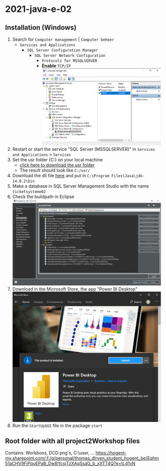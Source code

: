 # 2021-java-e-02

## Installation (Windows)

1. Search for `Computer management` | `Computer beheer`
    - `Services and Applications`
        - `SQL Server Configuration Manager`
            - `SQL Server Network Configuration`
                - `Protocols for MSSQLSERVER`
                - **Enable** `TCP/IP`
![Computer management](./images-readme/computer-management.png)
2. Restart or start the service "SQL Server (MSSQLSERVER)" in `Services and Applications` > `Services`
3. Set the usr folder (C:\) on your local machine
    - [click here to download the usr folder](https://hogent-my.sharepoint.com/:u:/g/personal/thomas_dirven_student_hogent_be/EcUnsRIWnthLiz5wiN3eJtIBhES-ZHnB5IyIW7qPNu8mmQ?e=zLkQCe)
    - The result should look like `C:/usr/`
4. Download the dll file [here](https://hogent-my.sharepoint.com/:u:/g/personal/thomas_dirven_student_hogent_be/Eb88k3UhEFxHk3EFWqlmgMQBeb4sNSe1CQnzUr1CY5OU-w?e=DdsdnQ) and put in `C:\Program Files\Java\jdk-14.0.2\bin`
5. Make a database in SQL Server Management Studio with the name `ticketsysteme02`
6. Check the buildpath in Eclipse
   ![Eclipse Build Path](./images-readme/eclipse_buildpath.png)
7. Download in the Microsoft Store, the app "Power BI Desktop"
   ![Power BI Desktop](./images-readme/powerbi.png)
8. Run the `StartUpGUI` file in the package `start`

## Root folder with all project2Workshop files
Contains: Workboos, DCD png's, C:\user\, ...
https://hogent-my.sharepoint.com/:f:/g/personal/thomas_dirven_student_hogent_be/Eqhm51aCHV9FiPquEPaB_DwBYcsjTzXAgSsaG_b_xXTT4Q?e=tL41yN
